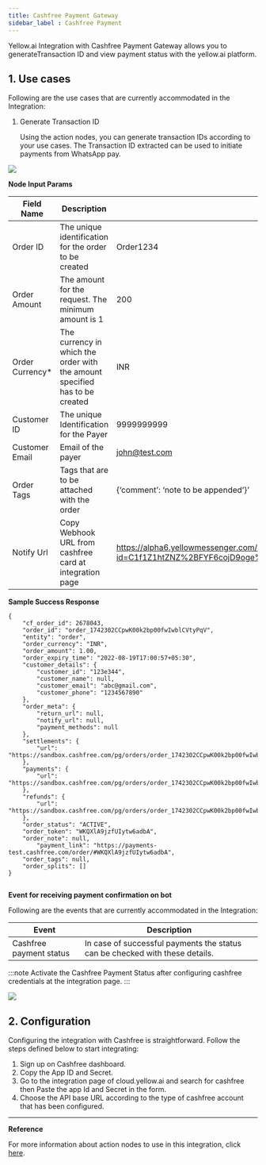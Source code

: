```yaml
---
title: Cashfree Payment Gateway
sidebar_label : Cashfree Payment
---
```



Yellow.ai Integration with Cashfree Payment Gateway allows you to generateTransaction ID and view payment status with the yellow.ai platform.

## 1. Use cases

Following are the use cases that are currently accommodated in the Integration:

1. Generate Transaction ID
    
    Using the action nodes, you can generate transaction IDs  according to your use cases. The Transaction ID extracted can be used to initiate payments from WhatsApp pay.

**![](https://lh3.googleusercontent.com/7pNpF2HUl5qyJFYQXVMwX2PX-kjMcoZy0zrFQNBVtJLbJrrQ4hzbr1l1l1Frjj7dAEt4oNI635vERcm_atJJh1o_0HmsEdN_jtfaH_o9qLqyGp8mnWzFM-nbCs3tJ5rfQl7Oh9BB8F1AdaUVN77F8zrNz2tgjKYQlcF6SdczFJ7efNwitey8aOf7qw)**

**Node Input Params**



| Field Name |  Description |Sample Input |
| -------- | -------- | -------- |
| Order ID     |  The unique identification for the order to be created     |Order1234     |
|Order Amount|The amount for the request. The minimum amount is 1 |200|
|Order Currency*|The currency in which the order with the amount specified has to be created|INR|
|Customer ID|The unique Identification for the Payer|9999999999|
|Customer Email|Email of the payer|john@test.com|
|Order Tags|Tags that are to be attached with the order|{‘comment’: ‘note to be appended’}’|
|Notify Url|Copy Webhook URL from cashfree card at integration page|https://alpha6.yellowmessenger.com/integrations/genericIntegration/cashfree/x1645073590274?id=C1f1Z1htZNZ%2BFYF6cojD9oge%2FLw3HjORG5z76riwNWY%3D|

**Sample Success Response**


```
{
    "cf_order_id": 2678043,
    "order_id": "order_1742302CCpwK00k2bp00fwIwblCVtyPqV",
    "entity": "order",
    "order_currency": "INR",
    "order_amount": 1.00,
    "order_expiry_time": "2022-08-19T17:00:57+05:30",
    "customer_details": {
        "customer_id": "123e344",
        "customer_name": null,
        "customer_email": "abc@gmail.com",
        "customer_phone": "1234567890"
    },
    "order_meta": {
        "return_url": null,
        "notify_url": null,
        "payment_methods": null
    },
    "settlements": {
        "url": "https://sandbox.cashfree.com/pg/orders/order_1742302CCpwK00k2bp00fwIwblCVtyPqV/settlements"
    },
    "payments": {
        "url": "https://sandbox.cashfree.com/pg/orders/order_1742302CCpwK00k2bp00fwIwblCVtyPqV/payments"
    },
    "refunds": {
        "url": "https://sandbox.cashfree.com/pg/orders/order_1742302CCpwK00k2bp00fwIwblCVtyPqV/refunds"
    },
    "order_status": "ACTIVE",
    "order_token": "WKQXlA9jzfUIytw6adbA",
    "order_note": null,
        "payment_link": "https://payments-test.cashfree.com/order/#WKQXlA9jzfUIytw6adbA",
    "order_tags": null,
    "order_splits": []
}


```

**Event for receiving payment confirmation on bot**

Following are the events that are currently accommodated in the Integration:

|Event|Description|
|---|---|
|Cashfree payment status|In case of successful payments the status can be checked with these details.|

:::note
Activate the Cashfree Payment Status after configuring cashfree credentials at the integration page.
:::

**![](https://lh3.googleusercontent.com/zgmzj8u9FXIrz1BGiBzUyi6_S-k2tzQVxaVvqAiHX-pYF8_bDgIsEgqW8_AOVP4jAT_Gn25Wey8vCywa6pU-JirAQqqaEPnPxhu5za_GrP8JTUlahnifhZ-ATNnvjLJJN2Jkt6bLS2GIT2bazEeZIdXM0Tf_j1Jepa9iDC8pBwNbERLHg-S3p7RQdg)**


## 2.  Configuration


Configuring the integration with Cashfree is straightforward. Follow the steps defined below to start integrating:

1. Sign up on Cashfree dashboard.
2. Copy the App ID and Secret.
3. Go to the integration page of cloud.yellow.ai and search for cashfree then Paste the app Id and Secret in the form.
4. Choose the API base URL according to the type of cashfree account that has been configured.


----

**Reference**


For more information about action nodes to use in this integration, click [here](https://docs.cashfree.com/docs/payment-gateway).



